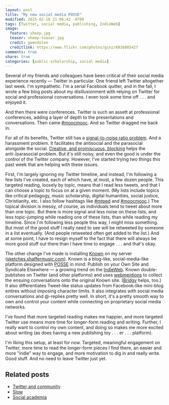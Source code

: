 ```yaml
---
layout: post
title: "My new social media POSSE"
modified: 2015-02-10 21:06:42 -0700
tags: [Twitter, social media, publishing, IndieWeb]
image:
  feature: sheep.jpg
  teaser: sheep-teaser.jpg
  credit: gwendolen
  creditlink: https://www.flickr.com/photos/ginz/6816885427
comments: true
share: true
categories: [public scholarship, social media]
---
```


Several of my friends and colleagues have been critical of their social media experience recently — Twitter in particular. One friend left Twitter altogether last week. I'm sympathetic. I'm a serial Facebook quitter, and in the fall, I wrote a few blog posts about my disillusionment with relying on Twitter for social and professional conversations. I even took some time off . . . and enjoyed it.

And then there were conferences. Twitter is such an assett at professional conferences, adding a layer of depth to the presentations and conversations. Then came [#moocmooc](http://www.hybridpedagogy.com/announcements/mooc-mooc-critical-pedagogy/). And so Twitter dragged me back in.

For all of its benefits, Twitter still has a [signal-to-noise ratio problem](http://kris.shaffermusic.com/2014/11/social-academia/). And a harassment problem. It facilitates the antisocial and the parasocial alongside the social. [Creative, and promiscuous, blocking](http://audreywatters.com/2015/01/28/the-beauty-of-the-block/) helps the anti-/parasocial problem. But it's still noisy, and even the good is under the control of the Twitter company. However, I've started trying two things this past week that are helping with these issues.

First, I'm largely ignoring my Twitter timeline, and instead, I'm following a few lists I've created, each of which have, at most, a few dozen people. This targeted reading, loosely by topic, means that I read less tweets, and that I can choose a topic to focus on at a given moment. (My lists include topics like critical pedagogy, music scholarship, digital humanities, social justice, Christianity, etc. I also follow hashtags like [#mtped](https://twitter.com/search?f=realtime&q=%23mtped) and [#moocmooc](https://twitter.com/search?f=realtime&q=%23moocmooc).) The topical division is messy, of course, as individuals tend to tweet about more than one topic. But there is more signal and less noise on these lists, and less topic-jumping while reading one of these lists, than while reading my timeline. Since I'm following less people this way, I might miss something. But most of the good stuff I really need to see will be retweeted by someone in a list eventually. (And people retweeted often get added to the list.) And at some point, I have to resign myself to the fact that there will always be more good stuff out there than I have time to engage . . . and that's okay.

The other change I've made is installing [Known](https://withknown.com) on my server ([sketches.shaffermusic.com](http://sketches.shaffermusic.com)). Known is a blog-like, social-media-like platform designed with [POSSE](https://indiewebcamp.com/POSSE) in mind: Publish on your Own Site and Syndicate Elsewhere — a growing trend on the [IndieWeb](https://indiewebcamp.com). Known double-publishes on Tiwtter (and other platforms) and uses [webmentions](http://indiewebcamp.com/Webmention) to collect the ensuing conversations onto the original Known site. ([Bridgy](http://www.brid.gy) helps, too.) It also differentiates Tweet-like status updates from Facebook-like mini-blog entires without imposing character limits. It also integrates with social media conversations and @-replies pretty well. In short, it's a pretty smooth way to own and control your content while connecting on proprietary social media networks.

I've found that more targeted reading makes me happier, and more targeted Twitter use means more time for longer-form reading and writing. Further, I really want to control my own content, and doing so makes me more excited about writing (as does having a new publishing toy . . . er . . . platform).

I'm liking this setup, at least for now. Targeted, meaningful engagement on Twitter, more time to read the longer-form pieces I find there, an easier and more "indie" way to engage, and more motivation to dig in and really write. Good stuff. And no need to leave Twitter just yet.

## Related posts

- [Twitter and community](http://kris.shaffermusic.com/2014/10/twitter-and-community/)  
- [Slow](http://kris.shaffermusic.com/2014/10/slow/)  
- [Social academia](http://kris.shaffermusic.com/2014/11/social-academia/)
